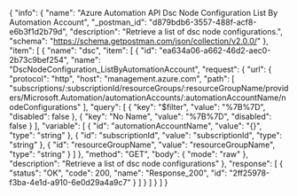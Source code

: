 {
  "info": {
    "name": "Azure Automation API Dsc Node Configuration List By Automation Account",
    "_postman_id": "d879bdb6-3557-488f-acf8-e6b3f1d2b79d",
    "description": "Retrieve a list of dsc node configurations.",
    "schema": "https://schema.getpostman.com/json/collection/v2.0.0/"
  },
  "item": [
    {
      "name": "dsc",
      "item": [
        {
          "id": "ea634a06-a662-46d2-aec0-2b73c9bef254",
          "name": "DscNodeConfiguration_ListByAutomationAccount",
          "request": {
            "url": {
              "protocol": "http",
              "host": "management.azure.com",
              "path": [
                "subscriptions/:subscriptionId/resourceGroups/:resourceGroupName/providers/Microsoft.Automation/automationAccounts/:automationAccountName/nodeConfigurations"
              ],
              "query": [
                {
                  "key": "$filter",
                  "value": "%7B%7D",
                  "disabled": false
                },
                {
                  "key": "No Name",
                  "value": "%7B%7D",
                  "disabled": false
                }
              ],
              "variable": [
                {
                  "id": "automationAccountName",
                  "value": "{}",
                  "type": "string"
                },
                {
                  "id": "subscriptionId",
                  "value": "subscriptionId",
                  "type": "string"
                },
                {
                  "id": "resourceGroupName",
                  "value": "resourceGroupName",
                  "type": "string"
                }
              ]
            },
            "method": "GET",
            "body": {
              "mode": "raw"
            },
            "description": "Retrieve a list of dsc node configurations"
          },
          "response": [
            {
              "status": "OK",
              "code": 200,
              "name": "Response_200",
              "id": "2ff25978-f3ba-4e1d-a910-6e0d29a4a9c7"
            }
          ]
        }
      ]
    }
  ]
}